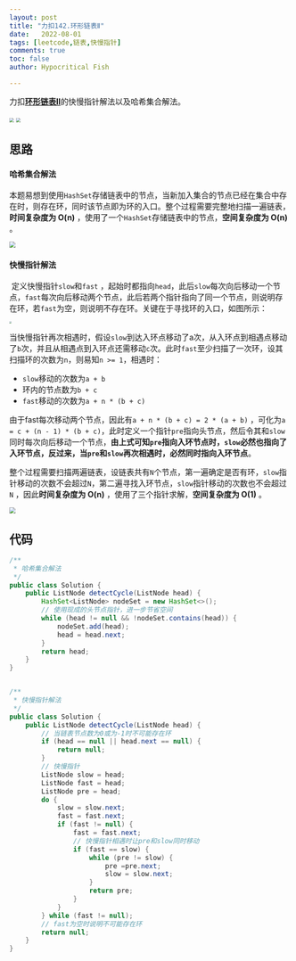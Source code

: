 ```yaml
---
layout: post
title: "力扣142.环形链表Ⅱ"
date:   2022-08-01
tags: [leetcode,链表,快慢指针]
comments: true
toc: false
author: Hypocritical Fish

---
```


力扣[**环形链表Ⅱ**](https://leetcode.cn/problems/linked-list-cycle-ii/)的快慢指针解法以及哈希集合解法。<!-- more -->

<img src="https://hypofish-crowdfunding.oss-cn-shanghai.aliyuncs.com/myblog/20220801151104.png" style="zoom:50%;" />

<img src="https://hypofish-crowdfunding.oss-cn-shanghai.aliyuncs.com/myblog/20220801151125.png" style="zoom:50%;" />

## 思路

#### 哈希集合解法

​		本题易想到使用`HashSet`存储链表中的节点，当新加入集合的节点已经在集合中存在时，则存在环，同时该节点即为环的入口。整个过程需要完整地扫描一遍链表，**时间复杂度为 O(n)** ，使用了一个`HashSet`存储链表中的节点，**空间复杂度为 O(n)** 。

<img src="https://hypofish-crowdfunding.oss-cn-shanghai.aliyuncs.com/myblog/20220801152145.png" style="zoom:67%;" />

#### 快慢指针解法

​		定义快慢指针`slow`和`fast` ，起始时都指向`head`，此后`slow`每次向后移动一个节点，`fast`每次向后移动两个节点，此后若两个指针指向了同一个节点，则说明存在环，若`fast`为空，则说明不存在环。关键在于寻找环的入口，如图所示：

<img src="https://hypofish-crowdfunding.oss-cn-shanghai.aliyuncs.com/myblog/20220801150914.png" style="zoom: 25%;" />

​		当快慢指针再次相遇时，假设`slow`到达入环点移动了a次，从入环点到相遇点移动了`b`次，并且从相遇点到入环点还需移动`c`次。此时`fast`至少扫描了一次环，设其扫描环的次数为`n`，则易知`n >= 1`，相遇时：

* `slow`移动的次数为`a + b`
* 环内的节点数为`b + c`
* `fast`移动的次数为`a + n * (b + c)`

​		由于fast每次移动两个节点，因此有`a + n * (b + c) = 2 * (a + b)` ，可化为`a = c + (n - 1) * (b + c)`，此时定义一个指针`pre`指向头节点，然后令其和`slow`同时每次向后移动一个节点，**由上式可知`pre`指向入环节点时，`slow`必然也指向了入环节点，反过来，当`pre`和`slow`再次相遇时，必然同时指向入环节点**。

​		整个过程需要扫描两遍链表，设链表共有`N`个节点，第一遍确定是否有环，`slow`指针移动的次数不会超过`N`，第二遍寻找入环节点，`slow`指针移动的次数也不会超过`N` ，因此**时间复杂度为 O(n)** ，使用了三个指针求解，**空间复杂度为 O(1)** 。

<img src="https://hypofish-crowdfunding.oss-cn-shanghai.aliyuncs.com/myblog/20220801161052.png" style="zoom:67%;" />

## 代码

```java
/**
 * 哈希集合解法
 */
public class Solution {
    public ListNode detectCycle(ListNode head) {
		HashSet<ListNode> nodeSet = new HashSet<>();
        // 使用现成的头节点指针，进一步节省空间
		while (head != null && !nodeSet.contains(head)) {
			nodeSet.add(head);
			head = head.next;
		}
		return head;
	}
}


/**
 * 快慢指针解法
 */
public class Solution {
    public ListNode detectCycle(ListNode head) {
		// 当链表节点数为0或为-1时不可能存在环
		if (head == null || head.next == null) {
			return null;
		}
		// 快慢指针
		ListNode slow = head;
		ListNode fast = head;
		ListNode pre = head;
		do {
			slow = slow.next;
			fast = fast.next;
			if (fast != null) {
				fast = fast.next;
				// 快慢指针相遇时让pre和slow同时移动
				if (fast == slow) {
					while (pre != slow) {
						pre =pre.next;
						slow = slow.next;
					}
					return pre;
				}
			}
		} while (fast != null);
		// fast为空时说明不可能存在环
		return null;
	}
}
```